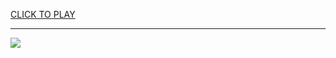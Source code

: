 
<a href="https://premium76.site?title=word_search_unblocked_cool_math_games&ref=13M">CLICK TO PLAY</a></h3>
<hr>

<a href="https://premium76.site?title=word_search_unblocked_cool_math_games&ref=13M"><img src="https://clearcache.store/games.png"></a>


